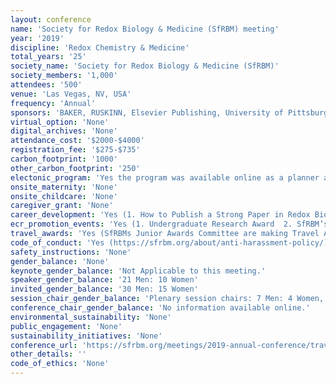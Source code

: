 ```yaml
---
layout: conference 
name: 'Society for Redox Biology & Medicine (SfRBM) meeting'
year: '2019'
discipline: 'Redox Chemistry & Medicine'
total_years: '25'
society_name: 'Society for Redox Biology & Medicine (SfRBM)'
society_members: '1,000'
attendees: '500'
venue: 'Las Vegas, NV, USA'
frequency: 'Annual'
sponsors: 'BAKER, RUSKINN, Elsevier Publishing, University of Pittsburgh Pharmacology and Chemical Biology, Pittsburgh Heart Lung and blood VMI vascular medicine institute, Agilent, Biolog, Burker, Cayman, Hypoxygen, Rotunda, Noxygen, NIH NCI, Avanti Polar Lipids, Albany Medical College, Free Radical and Radiation Biology IOWA, Antioxidants, UK Health Care'
virtual_option: 'None'
digital_archives: 'None'
attendance_cost: '$2000-$4000'
registration_fee: '$275-$735'
carbon_footprint: '1000'
other_carbon_footprint: '250'
electonic_program: 'Yes the program was available online as a planner and a .pdf file.'
onsite_maternity: 'None'
onsite_childcare: 'None'
caregiver_grant: 'None'
career_development: 'Yes (1. How to Publish a Strong Paper in Redox Biology and Avoid Fatal Errors/Rigor in Redox Methods  2. Grant Review Section  3. Opening Doors Event: Professionalism - Building Success in Science  4. Transitioning from Non-Tenure Research to Academic Tenure Track Positions & Alternative Careers  5. Navigating Power Dynamics in Science)'
ecr_promotion_events: 'Yes (1. Undergraduate Research Award  2. SfRBM’s Young Investigator Awards (YIAs) will be presented to students (master or doctoral) and postdoctoral fellows based on their submitted abstract and presentation of their work at the Annual Conference, either in oral or poster symposia.  3. Mentoring Excellence Award:The SfRBM Mentoring Excellence Award will recognize outstanding mentorship provided by a current member of the SfRBM. The award recipient could be a junior, mid-career or senior principal investigator, who will be nominated by trainees of the SfRBM.  4. Has a Trainee Chapter and officers)'
travel_awards: 'Yes (SfRBMs Junior Awards Committee are making Travel Awards available to students and postdoctoral fellows who wish to attend SfRBM 2019. Ten (10) awards at $500 each will be presented to postdoc and student SfRBM members in the US. An additional ten (10) awards at $1,000 each will be given by SfRBM to postdoc or student SfRBM members throughout the rest of the world.)'
code_of_conduct: 'Yes (https://sfrbm.org/about/anti-harassment-policy/)'
safety_instructions: 'None'
gender_balance: 'None'
keynote_gender_balance: 'Not Applicable to this meeting.'
speaker_gender_balance: '21 Men: 10 Women'
invited_gender_balance: '30 Men: 15 Women'
session_chair_gender_balance: 'Plenary session chairs: 7 Men: 4 Women, General session chairs: 10 Men: 8 Women'
conference_chair_gender_balance: 'No information available online.'
environmental_sustainability: 'None'
public_engagement: 'None'
sustainability_initiatives: 'None'
conference_url: 'https://sfrbm.org/meetings/2019-annual-conference/travel-young-investigator-awards/'
other_details: ''
code_of_ethics: 'None'
---
```

